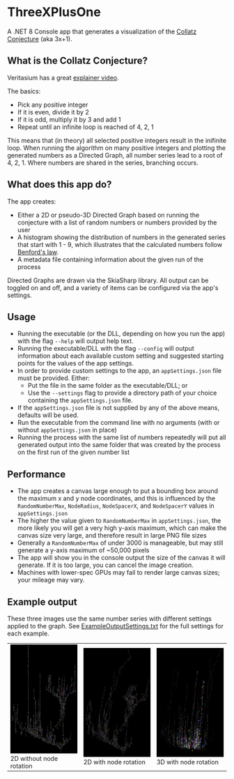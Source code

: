 # ThreeXPlusOne

A .NET 8 Console app that generates a visualization of the [Collatz Conjecture](https://en.wikipedia.org/wiki/Collatz_conjecture) (aka 3x+1).

## What is the Collatz Conjecture?

Veritasium has a great [explainer video](https://www.youtube.com/watch?v=094y1Z2wpJg).

The basics:

* Pick any positive integer
* If it is even, divide it by 2
* If it is odd, multiply it by 3 and add 1
* Repeat until an infinite loop is reached of 4, 2, 1

This means that (in theory) all selected positive integers result in the inifinite loop. When running the algorithm on many positive integers and plotting the generated numbers as a Directed Graph, all number series lead to a root of 4, 2, 1. Where numbers are shared in the series, branching occurs.

## What does this app do?

The app creates:

* Either a 2D or pseudo-3D Directed Graph based on running the conjecture with a list of random numbers or numbers provided by the user
* A histogram showing the distribution of numbers in the generated series that start with 1 - 9, which illustrates that the calculated numbers follow [Benford's law](https://en.wikipedia.org/wiki/Benford%27s_law).
* A metadata file containing information about the given run of the process

Directed Graphs are drawn via the SkiaSharp library. All output can be toggled on and off, and a variety of items can be configured via the app's settings.

## Usage

* Running the executable (or the DLL, depending on how you run the app) with the flag `--help` will output help text.
* Running the executable/DLL with the flag `--config` will output information about each available custom setting and suggested starting points for the values of the app settings.
* In order to provide custom settings to the app, an `appSettings.json` file must be provided. Either:
  * Put the file in the same folder as the executable/DLL; or
  * Use the `--settings` flag to provide a directory path of your choice containing the `appSettings.json` file.
* If the `appSettings.json` file is not supplied by any of the above means, defaults will be used.
* Run the executable from the command line with no arguments (with or without `appSettings.json` in place)
* Running the process with the same list of numbers repeatedly will put all generated output into the same folder that was created by the process on the first run of the given number list

## Performance

* The app creates a canvas large enough to put a bounding box around the maximum x and y node coordinates, and this is influenced by the `RandomNumberMax`, `NodeRadius`, `NodeSpacerX`, and `NodeSpacerY` values in `appSettings.json`
* The higher the value given to `RandomNumberMax` in `appSettings.json`, the more likely you will get a very high y-axis maximum, which can make the canvas size very large, and therefore result in large PNG file sizes
*  Generally a `RandomNumberMax` of under 3000 is manageable, but may still generate a y-axis maximum of ~50,000 pixels
* The app will show you in the console output the size of the canvas it will generate. If it is too large, you can cancel the image creation.
* Machines with lower-spec GPUs may fail to render large canvas sizes; your mileage may vary.

## Example output

These three images use the same number series with different settings applied to the graph. See <a href="https://github.com/wdthem/ThreeXPlusOne/raw/main/ThreeXPlusOne.ExampleOutput/ExampleOutputSettings.txt" target="_blank">ExampleOutputSettings.txt</a> for the full settings for each example.
<table>
  <tr>
    <td><img src="https://github.com/wdthem/ThreeXPlusOne/raw/main/ThreeXPlusOne.ExampleOutput/2D-NoRotation.png" width="250" height="250" alt="ThreeXPlusOne - 2D without node rotation"><br />2D without node rotation</td>
    <td><img src="https://github.com/wdthem/ThreeXPlusOne/raw/main/ThreeXPlusOne.ExampleOutput/2D-WithRotation.png" width="250" height="250" alt="ThreeXPlusOne - 2D with node rotation"><br />2D with node rotation</td>
    <td><img src="https://github.com/wdthem/ThreeXPlusOne/raw/main/ThreeXPlusOne.ExampleOutput/3D-WithRotation.png" width="250" height="250" alt="ThreeXPlusOne - 3D with node rotation"><br />3D with node rotation</td>
  </tr>
</table>



